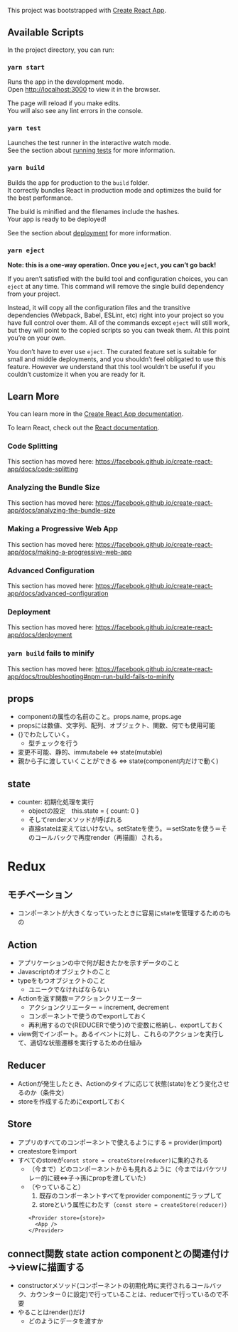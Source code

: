 This project was bootstrapped with [Create React App](https://github.com/facebook/create-react-app).

## Available Scripts

In the project directory, you can run:

### `yarn start`

Runs the app in the development mode.<br />
Open [http://localhost:3000](http://localhost:3000) to view it in the browser.

The page will reload if you make edits.<br />
You will also see any lint errors in the console.

### `yarn test`

Launches the test runner in the interactive watch mode.<br />
See the section about [running tests](https://facebook.github.io/create-react-app/docs/running-tests) for more information.

### `yarn build`

Builds the app for production to the `build` folder.<br />
It correctly bundles React in production mode and optimizes the build for the best performance.

The build is minified and the filenames include the hashes.<br />
Your app is ready to be deployed!

See the section about [deployment](https://facebook.github.io/create-react-app/docs/deployment) for more information.

### `yarn eject`

**Note: this is a one-way operation. Once you `eject`, you can’t go back!**

If you aren’t satisfied with the build tool and configuration choices, you can `eject` at any time. This command will remove the single build dependency from your project.

Instead, it will copy all the configuration files and the transitive dependencies (Webpack, Babel, ESLint, etc) right into your project so you have full control over them. All of the commands except `eject` will still work, but they will point to the copied scripts so you can tweak them. At this point you’re on your own.

You don’t have to ever use `eject`. The curated feature set is suitable for small and middle deployments, and you shouldn’t feel obligated to use this feature. However we understand that this tool wouldn’t be useful if you couldn’t customize it when you are ready for it.

## Learn More

You can learn more in the [Create React App documentation](https://facebook.github.io/create-react-app/docs/getting-started).

To learn React, check out the [React documentation](https://reactjs.org/).

### Code Splitting

This section has moved here: https://facebook.github.io/create-react-app/docs/code-splitting

### Analyzing the Bundle Size

This section has moved here: https://facebook.github.io/create-react-app/docs/analyzing-the-bundle-size

### Making a Progressive Web App

This section has moved here: https://facebook.github.io/create-react-app/docs/making-a-progressive-web-app

### Advanced Configuration

This section has moved here: https://facebook.github.io/create-react-app/docs/advanced-configuration

### Deployment

This section has moved here: https://facebook.github.io/create-react-app/docs/deployment

### `yarn build` fails to minify


This section has moved here: https://facebook.github.io/create-react-app/docs/troubleshooting#npm-run-build-fails-to-minify

## props
- componentの属性の名前のこと。props.name, props.age
- propsには数値、文字列、配列、オブジェクト、関数、何でも使用可能
- {}でわたしていく。
  - 型チェックを行う 
- 変更不可能、静的、immutabele ⇔ state(mutable)
- 親から子に渡していくことができる ⇔ state(component内だけで動く)

## state
- counter: 初期化処理を実行
  - objectの設定　this.state = { count: 0 }
  - そしてrenderメソッドが呼ばれる
  - 直接stateは変えてはいけない。setStateを使う。＝setStateを使う＝そのコールバックで再度render（再描画）される。

# Redux
## モチベーション
- コンポーネントが大きくなっていったときに容易にstateを管理するためのもの

## Action
- アプリケーションの中で何が起きたかを示すデータのこと
- Javascriptのオブジェクトのこと
- typeをもつオブジェクトのこと
  - ユニークでなければならない
- Actionを返す関数＝アクションクリエーター
  -  アクションクリエーター = increment, decrement
  - コンポーネントで使うのでexportしておく
  - 再利用するので(REDUCERで使う)ので変数に格納し、exportしておく
- view側でインポート。あるイベントに対し、これらのアクションを実行して、適切な状態遷移を実行するための仕組み


## Reducer
- Actionが発生したとき、Actionのタイプに応じて状態(state)をどう変化させるのか（条件文）
- storeを作成するためにexportしておく

## Store
- アプリのすべてのコンポーネントで使えるようにする = provider(import)
- createstoreをimport
- すべてのstoreが```const store = createStore(reducer)```に集約される
  - （今まで）どのコンポーネントからも見れるように（今まではバケツリレー的に親⇔子→孫にpropを渡していた）
  - （やっていること）
    1. 既存のコンポーネントすべてをprovider componentにラップして 
    2. storeという属性にわたす（```const store = createStore(reducer)```）
    ```
    <Provider store={store}>
      <App />
    </Provider>
    ```

## connect関数 state action componentとの関連付け→viewに描画する
- constructorメソッド(コンポーネントの初期化時に実行されるコールバック、カウンター０に設定)で行っていることは、reducerで行っているので不要
- やることはrender()だけ
  - どのようにデータを渡すか 